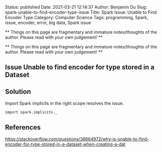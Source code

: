 Status: published
Date: 2021-03-21 12:14:37
Author: Benjamin Du
Slug: spark-unable-to-find-encoder-type-issue
Title: Spark Issue: Unable to Find Encoder Type
Category: Computer Science
Tags: programming, Spark, issue, encoder, error, big data, Spark issue

**
Things on this page are fragmentary and immature notes/thoughts of the author.
Please read with your own judgement!
**


**
Things on this page are fragmentary and immature notes/thoughts of the author.
Please read with your own judgement!
**

## Issue Unable to find encoder for type stored in a Dataset

## Solution 

Import Spark implicits in the right scope resolves the issue.

    import spark.implicits._


## References 

https://stackoverflow.com/questions/38664972/why-is-unable-to-find-encoder-for-type-stored-in-a-dataset-when-creating-a-dat
